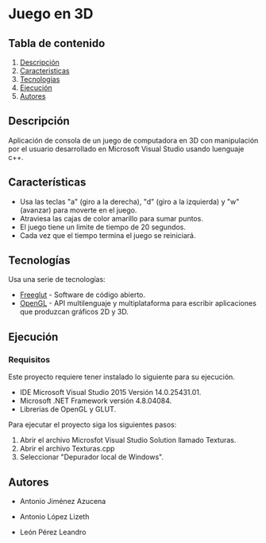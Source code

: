 # Juego en 3D

## Tabla de contenido
1. [Descripción](#Descripción)
2. [Caracteristicas](#Caracteristicas)
3. [Tecnologías](#Tecnologías)
4. [Ejecución](#Ejecución)
5. [Autores](#autores)

## Descripción

Aplicación de consola de un juego de computadora en 3D con manipulación por el usuario desarrollado en Microsoft Visual Studio usando luenguaje c++.

## Características

- Usa las teclas "a" (giro a la derecha), "d" (giro a la izquierda) y "w" (avanzar) para moverte en el juego. 
- Atraviesa las cajas de color amarillo para sumar puntos.
- El juego tiene un limite de tiempo de 20 segundos.
- Cada vez que el tiempo termina el juego se reiniciará.

## Tecnologías

Usa una serie de tecnologías:

- [Freeglut] - Software de código abierto.
- [OpenGL] - API multilenguaje y multiplataforma para escribir aplicaciones que produzcan gráficos 2D y 3D.

## Ejecución

### Requisitos
Este proyecto requiere tener instalado lo siguiente para su ejecución.

- IDE Microsoft Visual Studio 2015 Versión 14.0.25431.01.
- Microsoft .NET Framework versión 4.8.04084.
- Librerias de OpenGL y GLUT.

Para ejecutar el proyecto siga los siguientes pasos:

1. Abrir el archivo Microsfot Visual Studio Solution llamado Texturas.
2. Abrir el archivo Texturas.cpp
3. Seleccionar "Depurador local de Windows".


## Autores

- Antonio Jiménez Azucena
- Antonio López Lizeth
- León Pérez Leandro

   [Freeglut]: <http://freeglut.sourceforge.net/>
   [OpenGL]: <http://www.opengl.org/>
   

